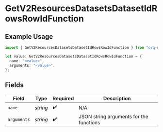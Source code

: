 # GetV2ResourcesDatasetsDatasetIdRowsRowIdFunction

## Example Usage

```typescript
import { GetV2ResourcesDatasetsDatasetIdRowsRowIdFunction } from "orq-node-client/models/operations";

let value: GetV2ResourcesDatasetsDatasetIdRowsRowIdFunction = {
  name: "<value>",
  arguments: "<value>",
};
```

## Fields

| Field                                   | Type                                    | Required                                | Description                             |
| --------------------------------------- | --------------------------------------- | --------------------------------------- | --------------------------------------- |
| `name`                                  | *string*                                | :heavy_check_mark:                      | N/A                                     |
| `arguments`                             | *string*                                | :heavy_check_mark:                      | JSON string arguments for the functions |